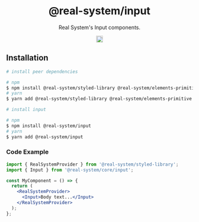 <h1 align="center">@real-system/input</h1>
<p align="center">Real System's Input components.</p>
<p align="center">
<a href="https://www.npmjs.com/package/@real-system/input"><img src="https://badgen.net/npm/v/@real-system/input?label=&icon=npm&color=blue" alt="npm version" height="18"/></a>
</p>

## Installation

```bash
# install peer dependencies

# npm
$ npm install @real-system/styled-library @real-system/elements-primitive @real-system/utils-library react react-dom
# yarn
$ yarn add @real-system/styled-library @real-system/elements-primitive @real-system/utils-library react react-dom

# install input

# npm
$ npm install @real-system/input
# yarn
$ yarn add @real-system/input
```

### Code Example

```jsx
import { RealSystemProvider } from '@real-system/styled-library';
import { Input } from '@real-system/core/input';

const MyComponent = () => {
  return (
    <RealSystemProvider>
      <Input>Body text...</Input>
    </RealSystemProvider>
  );
};
```
